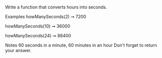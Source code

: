 Write a function that converts hours into seconds.

Examples
howManySeconds(2) ➞ 7200

howManySeconds(10) ➞ 36000

howManySeconds(24) ➞ 86400

Notes
60 seconds in a minute, 60 minutes in an hour
Don't forget to return your answer.